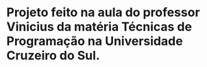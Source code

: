 # Projeto feito na aula do professor Vinicius da matéria Técnicas de Programação na Universidade Cruzeiro do Sul.
